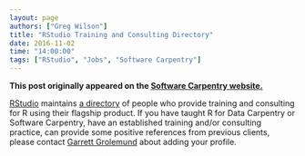 ```yaml
---
layout: page
authors: ["Greg Wilson"]
title: "RStudio Training and Consulting Directory"
date: 2016-11-02
time: "14:00:00"
tags: ["RStudio", "Jobs", "Software Carpentry"]
---
```


<p><b>This post originally appeared on the <a href="https://software-carpentry.org/">Software Carpentry website.</a></b></p>

[RStudio](http://rstudio.com) maintains [a directory](https://www.rstudio.com/instructors/)
of people who provide training and consulting for R using their flagship product.
If you have taught R for Data Carpentry or Software Carpentry,
have an established training and/or consulting practice,
can provide some positive references from previous clients,
please contact [Garrett Grolemund](mailto:garrett@rstudio.com) about adding your profile.

